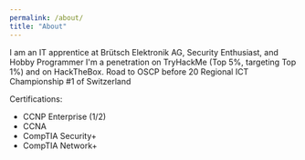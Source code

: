 ```yaml
---
permalink: /about/
title: "About"
---
```


I am an IT apprentice at Brütsch Elektronik AG, Security Enthusiast, and Hobby Programmer
I'm a penetration on TryHackMe (Top 5%, targeting Top 1%) and on HackTheBox.
Road to OSCP before 20
Regional ICT Championship #1 of Switzerland

Certifications:
- CCNP Enterprise (1/2)
- CCNA
- CompTIA Security+
- CompTIA Network+
